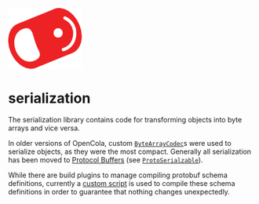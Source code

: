 <img src="../../../img/pull-tab.svg" width="150" />

# serialization

The serialization library contains code for transforming objects into byte arrays and vice versa.

In older versions of OpenCola, custom [```ByteArrayCodec```](./src/main/kotlin/io/opencola/serialization/ByteArrayCodec.kt)s were used to serialize objects, as they were the most compact. Generally all serialization has been moved to [Protocol Buffers](https://protobuf.dev/) (see [```ProtoSerialzable```](./src/main/kotlin/io/opencola/serialization/protobuf/ProtoSerializable.kt)).

While there are build plugins to manage compiling protobuf schema definitions, currently a [custom script](./src/main/proto/compile) is used to compile these schema definitions in order to guarantee that nothing changes unexpectedly. 
